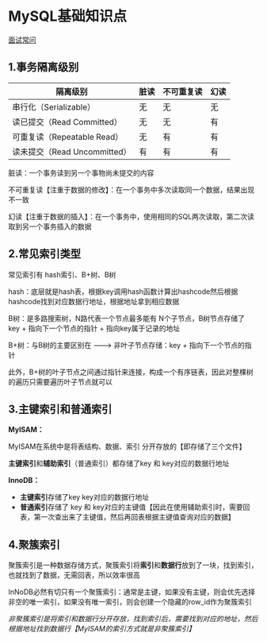# MySQL基础知识点

[面试常问](https://mp.weixin.qq.com/s/Ad3PJM3sBKJD2j2NvMno7w)

## 1.事务隔离级别

| 隔离级别                     | 脏读 | 不可重复读 | 幻读 |
| ---------------------------- | ---- | ---------- | ---- |
| 串行化（Serializable）       | 无   | 无         | 无   |
| 读已提交（Read Committed）   | 无   | 无         | 有   |
| 可重复读（Repeatable Read）  | 无   | 有         | 有   |
| 读未提交（Read Uncommitted） | 有   | 有         | 有   |

脏读：一个事务读到另一个事物尚未提交的内容

不可重复读【注重于数据的修改】：在一个事务中多次读取同一个数据，结果出现不一致

幻读【注重于数据的插入】：在一个事务中，使用相同的SQL两次读取，第二次读取到另一个事务插入的数据



## 2.常见索引类型

常见索引有 hash索引、B+树、B树

hash：底层就是hash表，根据key调用hash函数计算出hashcode然后根据hashcode找到对应数据行地址，根据地址拿到相应数据

B树：是多路搜索树，N路代表一个节点最多能有 N个子节点，B树节点存储了 key + 指向下一个节点的指针 + 指向key属于记录的地址 

B+树：与B树的主要区别在 ---> 非叶子节点存储：key + 指向下一个节点的指针

​			此外，B+树的叶子节点之间通过指针来连接，构成一个有序链表，因此对整棵树的遍历只需要遍历叶子节点就可以



## 3.主键索引和普通索引

**MyISAM：**

MyISAM在系统中是将表结构、数据、索引 分开存放的【即存储了三个文件】

**主键索引**和**辅助索引**（普通索引）都存储了key 和 key对应的数据行地址

**InnoDB：**

- **主键索引**存储了key key对应的数据行地址
- **普通索引**存储了 key 和 key对应的主键值【因此在使用辅助索引时，需要回表，第一次查出来了主键值，然后再回表根据主键值查询对应的数据】

## 4.聚簇索引

聚簇索引是一种数据存储方式，聚簇索引将**索引**和**数据行**放到了一块，找到索引，也就找到了数据，无需回表，所以效率很高

InNoDB必然有切只有一个聚簇索引：通常是主键，如果没有主键，则会优先选择非空的唯一索引，如果没有唯一索引，则会创建一个隐藏的row_id作为聚簇索引

*非聚簇索引是将索引和数据行分开存放，找到索引后，需要找到对应的地址，然后根据地址找到数据行【MyISAM的索引方式就是非聚簇索引】*



